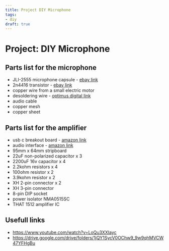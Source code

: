 ```yaml
---
title: Project DIY Microphone
tags:
- diy
draft: true
---
```

# Project: DIY Microphone

## Parts list for the microphone

- JLI-2555 microphone capsule - [ebay link](https://www.ebay.com/itm/165254634353)
- 2n4416 transistor - [ebay link](https://www.ebay.co.uk/sch/i.html?_from=R40&_trksid=p2380057.m570.l1313&_nkw=2N4416&_sacat=0&mkcid=1&mkrid=710-53481-19255-0&siteid=3&campid=5337657473&customid=&toolid=20012&mkevt=1)
- copper wire from a small electric motor
- desoldering wire - [optimus digital link](https://www.optimusdigital.ro/ro/alte-consumabile/2641-tresa-absorbanta-2-mm-15-m.html)
- audio cable
- copper mesh
- copper sheet

## Parts list for the amplifier

- usb c breakout board - [amazon link](https://www.amazon.com/s?k=usb+c+breakout&language=en_US&linkCode=sl2&linkId=867c83238a0c2194293683165e556838&tag=dp059-20&ref=as_li_ss_tl)
- audio interface - [amazon link](https://www.amazon.com/Capture-Editing-Software-Cassette-Recorder/dp/B00XU4NT6K?dchild=1&keywords=Analog+USB2.0+Audio+Capture+Grabber&qid=1635929269&sr=8-1-spons&psc=1&spLa=ZW5jcnlwdGVkUXVhbGlmaWVyPUExQVNNTDVRWVVQNEYmZW5jcnlwdGVkSWQ9QTA1MTYzMDAxRkVYU0RZQUdOOUNXJmVuY3J5cHRlZEFkSWQ9QTA4NTI3ODEyN0hBUk5USUlPWDlMJndpZGdldE5hbWU9c3BfYXRmJmFjdGlvbj1jbGlja1JlZGlyZWN0JmRvTm90TG9nQ2xpY2s9dHJ1ZQ%3D%3D&linkCode=sl1&tag=dp059-20&linkId=780301dd1298f297ff30e0d6c8c93114&language=en_US&ref_=as_li_ss_tl)
- 95mm x 64mm stripboard
- 22uF non-polarized capacitor x 3
- 2200uF 16v capacitor x 4
- 2.2kohm resistors x 4
- 100ohm resistor x 2
- 3.9kohm resistor x 2
- XH 2-pin connector x 2
- XH 3-pin connector
- 8-pin DIP socket 
- power isolator NMA0515SC
- THAT 1512 amplifier IC 


## Usefull links
- https://www.youtube.com/watch?v=LoQu3XXIayc
- https://drive.google.com/drive/folders/1jQY1SycV0OChw9_9w9qhMVCW47YFHgBu